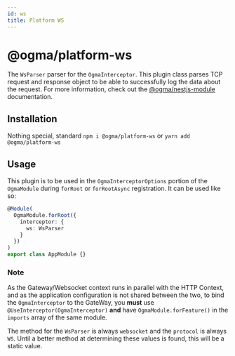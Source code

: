 ```yaml
---
id: ws
title: Platform WS
---
```


# @ogma/platform-ws

The `WsParser` parser for the `OgmaInterceptor`. This plugin class parses TCP request and response object to be able to successfully log the data about the request. For more information, check out the [@ogma/nestjs-module](../module) documentation.

## Installation

Nothing special, standard `npm i @ogma/platform-ws` or `yarn add @ogma/platform-ws`

## Usage

This plugin is to be used in the `OgmaInterceptorOptions` portion of the `OgmaModule` during `forRoot` or `forRootAsync` registration. It can be used like so:

```ts
@Module(
  OgmaModule.forRoot({
    interceptor: {
      ws: WsParser
    }
  })
)
export class AppModule {}
```

### Note

As the Gateway/Websocket context runs in parallel with the HTTP Context, and as the application configuration is not shared between the two, to bind the `OgmaInterceptor` to the GateWay, you **must** use `@UseInterceptor(OgmaInterceptor)` **and** have `OgmaModule.forFeature()` in the `imports` array of the same module.

The method for the `WsParser` is always `websocket` and the `protocol` is always `WS`. Until a better method at determining these values is found, this will be a static value.
